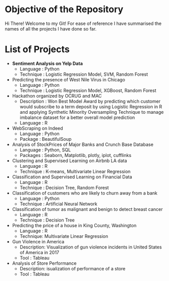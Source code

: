 # Objective of the Repository
Hi There! Welcome to my Git! 
For ease of reference I have summarised the names of all the projects I have done so far.

# List of Projects
* **Sentiment Analysis on Yelp Data**
  * Language : Python
  * Technique : Logistic Regression Model, SVM, Random Forest
* Predicting the presence of West Nile Virus in Chicago
  * Language : Python
  * Technique : Logistic Regression Model, XGBoost, Random Forest
* Hackathon organized by OCRUG and MAC
  * Description : Won Best Model Award by predicting which customer
                  would subscribe to a term deposit by using Logistic Regression in R and applying Synthetic Minority                         Oversampling Technique to manage imbalance dataset for a better overall model prediction
  * Language : R
* WebScraping on Indeed 
  * Language : Python
  * Package : BeautifulSoup
* Analysis of StockPrices of Major Banks and Crunch Base Database
  * Language : Python, SQL
  * Packages : Seaborn, Matplotlib, plotly, iplot, cufflinks
* Clustering and Supervised Learning on Airbnb LA data
  * Language : R
  * Technique : K-means, Multivariate Linear Regression
* Classification and Supervised Learning on Financial Data
  * Language : R
  * Technique : Decision Tree, Random Forest
* Classification of customers who are likely to churn away from a bank
  * Language : Python
  * Technique : Artificial Neural Network
* Classification of tumor as malignant and benign to detect breast cancer
  * Language : R
  * Technique : Decision Tree
* Predicting the price of a house in King County, Washington 
  * Language : R
  * Technique: Multivariate Linear Regression
* Gun Violence in America
  * Description: Visualization of gun violence incidents in United States of America in 2017 
  * Tool : Tableau
* Analysis of Store Performance
  * Description: isualization of performance of a store 
  * Tool : Tableau

